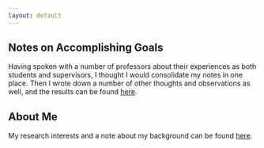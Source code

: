 ```yaml
---
layout: default
---
```


## Notes on Accomplishing Goals ##
Having spoken with a number of professors about their experiences as both students and supervisors, I thought I would consolidate my notes in one place. Then I wrote down a number of other thoughts and observations as well, and the results can be found [here](/content/goals).

## About Me ##
My research interests and a note about my background can be found [here](/content/about).
